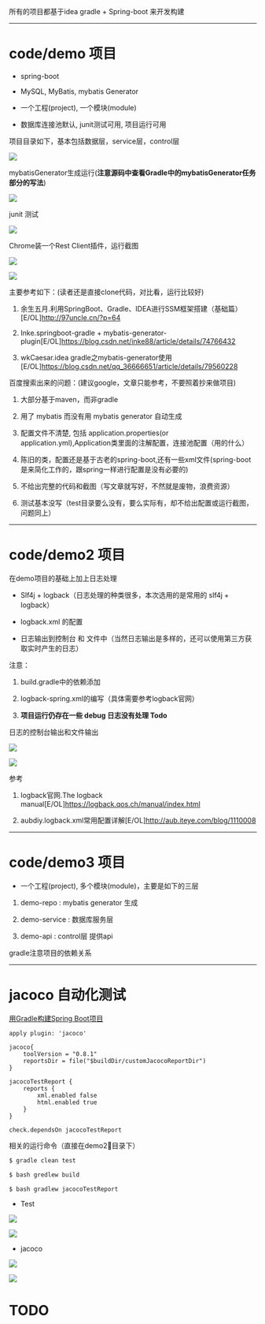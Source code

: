所有的项目都基于idea gradle + Spring-boot 来开发构建

---

# code/demo 项目

* spring-boot 

* MySQL, MyBatis, mybatis Generator

* 一个工程(project), 一个模块(module)

* 数据库连接池默认, junit测试可用, 项目运行可用


项目目录如下，基本包括数据层，service层，control层

![](./imgs/structure.JPG)

mybatisGenerator生成运行(**注意源码中查看Gradle中的mybatisGenerator任务部分的写法**)

![](./imgs/gradle-mybatis.JPG)

junit 测试

![](./imgs/rs_junit.jpg)

Chrome装一个Rest Client插件，运行截图

![](./imgs/rs_demo2.jpg)

![](./imgs/rs_demo.jpg)


主要参考如下：(读者还是直接clone代码，对比看，运行比较好)

1. 余生五月.利用SpringBoot、Gradle、IDEA进行SSM框架搭建（基础篇）[E/OL]http://97uncle.cn/?p=64

2. Inke.springboot-gradle + mybatis-generator-plugin[E/OL]https://blog.csdn.net/inke88/article/details/74766432

3. wkCaesar.idea gradle之mybatis-generator使用[E/OL]https://blog.csdn.net/qq_36666651/article/details/79560228

百度搜索出来的问题：(建议google，文章只能参考，不要照着抄来做项目)

1. 大部分基于maven，而非gradle

2. 用了 mybatis 而没有用 mybatis generator 自动生成

3. 配置文件不清楚, 包括 application.properties(or application.yml),Application类里面的注解配置，连接池配置（用的什么）

4. 陈旧的类，配置还是基于古老的spring-boot,还有一些xml文件(spring-boot 是来简化工作的，跟spring一样进行配置是没有必要的)

5. 不给出完整的代码和截图（写文章就写好，不然就是废物，浪费资源）

6. 测试基本没写（test目录要么没有，要么实际有，却不给出配置或运行截图，问题同上）

---

# code/demo2 项目

在demo项目的基础上加上日志处理

* Slf4j + logback（日志处理的种类很多，本次选用的是常用的 slf4j + logback）

* logback.xml 的配置

* 日志输出到控制台 和  文件中（当然日志输出是多样的，还可以使用第三方获取实时产生的日志）

注意：

1. build.gradle中的依赖添加

2. logback-spring.xml的编写（具体需要参考logback官网）

3. **项目运行仍存在一些 debug 日志没有处理 Todo**


日志的控制台输出和文件输出

![](./imgs/log.jpg)

![](./imgs/log_junit.jpg)

参考

1. logback官网.The logback manual[E/OL]https://logback.qos.ch/manual/index.html

2. aubdiy.logback.xml常用配置详解[E/OL]http://aub.iteye.com/blog/1110008

---

# code/demo3 项目

* 一个工程(project), 多个模块(module)，主要是如下的三层

1. demo-repo : mybatis generator 生成

2. demo-service : 数据库服务层

3. demo-api : control层 提供api

gradle注意项目的依赖关系

----

# jacoco 自动化测试

[用Gradle构建Spring Boot项目](https://www.cnblogs.com/davenkin/p/gradle-spring-boot.html)

```
apply plugin: 'jacoco'

jacoco{
	toolVersion = "0.8.1"
	reportsDir = file("$buildDir/customJacocoReportDir")
}

jacocoTestReport {
	reports {
		xml.enabled false
		html.enabled true
	}
}

check.dependsOn jacocoTestReport
```

相关的运行命令（直接在demo2目录下）

```bash
$ gradle clean test

$ bash gredlew build

$ bash gradlew jacocoTestReport
```



* Test

![](./imgs/jacoco_2.png)

![](./imgs/jacoco_21.png)

* jacoco

![](./imgs/jacoco_1.png)

![](./imgs/jacoco_12.png)


# TODO